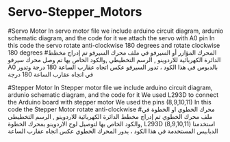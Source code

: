 # Servo-Stepper_Motors

#Servo Motor
In servo motor file we include arduino circuit diagram, ardunio schematic diagram, and the code for it
we attach the servo with A0 pin
In this code the servo rotate anti-clockwise 180 degrees and rotate clockwise 180 degrees
#المحرك المؤازر أو السيرفو
في ملف محرك السيرفو تم إدراج مخطط الدائرة الكهربائية للاردوينو , الرسم التخطيطي ,والكود الخاص بها
تم وصل محرك سيرفو
A0 بالدبوس
في هذا الكود ، تدور السيرفو عكس اتجاه عقارب الساعة 180 درجة وتدور في اتجاه عقارب الساعة 180 درجة



#Stepper Motor
In Stepper motor file we include arduino circuit diagram, ardunio schematic diagram, and the code for it
We used L293D to connect the Arduino board with stepper motor
We used the pins (8,9,10,11)
In this code the Stepper Motor rotate anti-clockwise
#محرك الخطوي او الخطوة
في ملف محرك الخطوي تم إدراج مخطط الدائرة الكهربائية للاردوينو , الرسم التخطيطي ,والكود الخاص بها
لتوصيل لوح الاردوينو بمحرك الخطوة L293D استخدمنا
(8,9,10,11) الدبابيس المستخدمة
في هذا الكود ، يدور المحرك الخطوي عكس اتجاه عقارب الساعة
